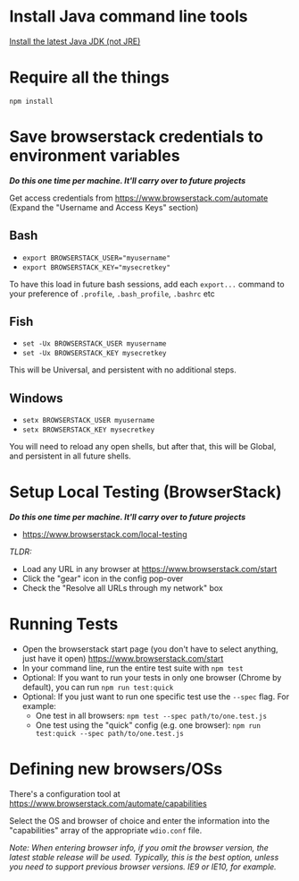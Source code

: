 <!--
  // This is an example readme that you can add to your project for future developers.
  // These are the steps required to contribute to/utlize visual regression testing once the setup steps in the `Visreg-setup.md` file are completed.
-->

# Install Java command line tools
[Install the latest Java JDK (not JRE)](http://www.oracle.com/technetwork/java/javase/downloads/index-jsp-138363.html#javasejdk)

# Require all the things
`npm install`

# Save browserstack credentials to environment variables
**_Do this one time per machine. It'll carry over to future projects_**

Get access credentials from https://www.browserstack.com/automate
(Expand the "Username and Access Keys" section)

## Bash
- `export BROWSERSTACK_USER="myusername"`
- `export BROWSERSTACK_KEY="mysecretkey"`

To have this load in future bash sessions, add each `export...` command to your preference of `.profile`, `.bash_profile`, `.bashrc` etc

## Fish
- `set -Ux BROWSERSTACK_USER myusername`
- `set -Ux BROWSERSTACK_KEY mysecretkey`

This will be Universal, and persistent with no additional steps.

## Windows
- `setx BROWSERSTACK_USER myusername`
- `setx BROWSERSTACK_KEY mysecretkey`

You will need to reload any open shells, but after that, this will be Global, and persistent in all future shells.

# Setup Local Testing (BrowserStack)
**_Do this one time per machine. It'll carry over to future projects_**

- https://www.browserstack.com/local-testing

_TLDR:_
- Load any URL in any browser at https://www.browserstack.com/start
- Click the "gear" icon in the config pop-over
- Check the "Resolve all URLs through my network" box

# Running Tests
- Open the browserstack start page (you don't have to select anything, just have it open) https://www.browserstack.com/start
- In your command line, run the entire test suite with `npm test`
- Optional: If you want to run your tests in only one browser (Chrome by default), you can run `npm run test:quick`
- Optional: If you just want to run one specific test use the `--spec` flag. For example:
    - One test in all browsers: `npm test --spec path/to/one.test.js`
    - One test using the "quick" config (e.g. one browser): `npm run test:quick --spec path/to/one.test.js`

# Defining new browsers/OSs
There's a configuration tool at https://www.browserstack.com/automate/capabilities

Select the OS and browser of choice and enter the information into the "capabilities" array of the appropriate `wdio.conf` file.

_Note: When entering browser info, if you omit the browser version, the latest stable release will be used. Typically, this is the best option, unless you need to support previous browser versions. IE9 or IE10, for example._
